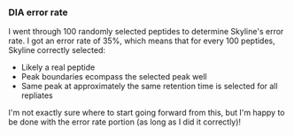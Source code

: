 ### DIA error rate

I went through 100 randomly selected peptides to determine Skyline's error rate. 
I got an error rate of 35%, which means that for every 100 peptides, Skyline correctly selected:
- Likely a real peptide
- Peak boundaries ecompass the selected peak well
- Same peak at approximately the same retention time is selected for all repliates

I'm not exactly sure where to start going forward from this, but I'm happy to be done with the error rate portion (as long as I did it correctly)!

